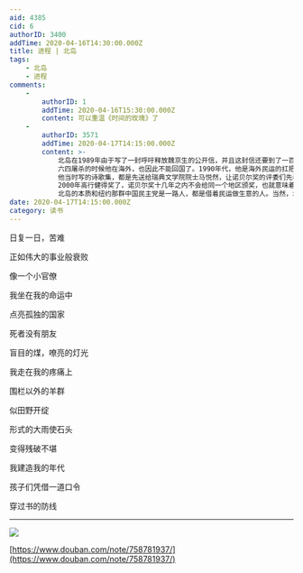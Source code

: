 ```yaml
---
aid: 4385
cid: 6
authorID: 3400
addTime: 2020-04-16T14:30:00.000Z
title: 进程 | 北岛
tags:
    - 北岛
    - 进程
comments:
    -
        authorID: 1
        addTime: 2020-04-16T15:30:00.000Z
        content: 可以重温《时间的玫瑰》了
    -
        authorID: 3571
        addTime: 2020-04-17T14:15:00.000Z
        content: >-
            北岛在1989年由于写了一封呼吁释放魏京生的公开信，并且这封信还要到了一百多个知识分子的联署（其中包括冰心），触怒了邓小平。
            六四屠杀的时候他在海外，也因此不能回国了。1990年代，他是海外民运的扛把子人物，他当时想靠着反共来竞逐诺贝尔文学奖。
            他当时写的诗歌集，都是先送给瑞典文学院院士马悦然，让诺贝尔奖的评委们先看。其实他在九十年代有好几次差一点就得奖了，都已经进入终审名单，但是最后都没有得奖。港台记者们曾经连续好几年在诺奖公布之前，都在北岛家等着，要给他做获奖后的实时连线采访，可惜他都没得奖。结果折腾了十年，每次都和诺贝尔奖擦肩而过。
            2000年高行健得奖了，诺贝尔奖十几年之内不会给同一个地区颁奖，也就意味着北岛没有获奖机会了，北岛还因此试图自杀。没得到诺贝尔奖，北岛就一气之下回国了，公开投奔共产党，最近这些年还曾经给中共公开站台。
            北岛的本质和纽约那群中国民主党是一路人，都是借着民运做生意的人。当然，北岛的生意比较大，做得买卖是诺贝尔奖。
date: 2020-04-17T14:15:00.000Z
category: 读书
---
```


日复一日，苦难

正如伟大的事业般衰败

像一个小官僚

我坐在我的命运中

点亮孤独的国家

死者没有朋友

盲目的煤，嘹亮的灯光

我走在我的疼痛上

围栏以外的羊群

似田野开绽

形式的大雨使石头

变得残破不堪

我建造我的年代

孩子们凭借一道口令

穿过书的防线

* * *

![](https://telegra.ph/file/5646dc0f3e40152aa8d65.png)

[https://www.douban.com/note/758781937/](https://www.douban.com/note/758781937/)
